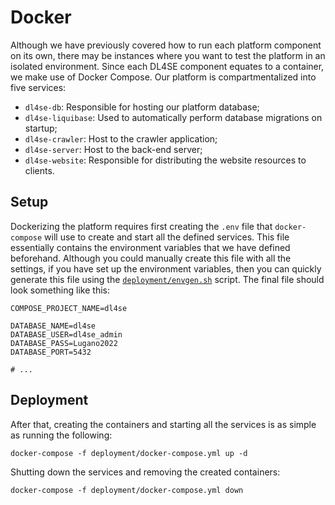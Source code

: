# Docker

Although we have previously covered how to run each platform component on its own, there may be instances where you
want to test the platform in an isolated environment. Since each DL4SE component equates to a container, we make use of
Docker Compose. Our platform is compartmentalized into five services:

- `dl4se-db`: Responsible for hosting our platform database;
- `dl4se-liquibase`: Used to automatically perform database migrations on startup;
- `dl4se-crawler`: Host to the crawler application;
- `dl4se-server`: Host to the back-end server;
- `dl4se-website`: Responsible for distributing the website resources to clients.

## Setup

Dockerizing the platform requires first creating the `.env` file that `docker-compose` will use to create and start all
the defined services. This file essentially contains the environment variables that we have defined beforehand. Although
you could manually create this file with all the settings, if you have set up the environment variables, then you can
quickly generate this file using the [`deployment/envgen.sh`](deployment/envgen.sh) script. The final file should look
something like this:

```dotenv
COMPOSE_PROJECT_NAME=dl4se

DATABASE_NAME=dl4se
DATABASE_USER=dl4se_admin
DATABASE_PASS=Lugano2022
DATABASE_PORT=5432

# ...
```

## Deployment

After that, creating the containers and starting all the services is as simple as running the following:

```shell
docker-compose -f deployment/docker-compose.yml up -d
```

Shutting down the services and removing the created containers:

```shell
docker-compose -f deployment/docker-compose.yml down
```